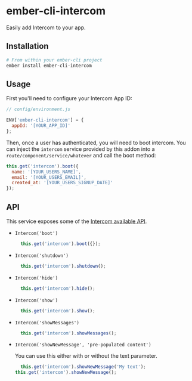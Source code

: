# ember-cli-intercom

Easily add Intercom to your app.

## Installation

```bash
# From within your ember-cli project
ember install ember-cli-intercom
```

## Usage

First you'll need to configure your Intercom App ID:

```javascript
// config/environment.js

ENV['ember-cli-intercom'] = {
  appId: '[YOUR_APP_ID]'
};
```

Then, once a user has authenticated, you will need to boot intercom. You can inject the `intercom` service provided by this addon into a `route/component/service/whatever` and call the boot method:

```javascript
this.get('intercom').boot({
  name: '[YOUR_USERS_NAME]',
  email: '[YOUR_USERS_EMAIL]',
  created_at: '[YOUR_USERS_SIGNUP_DATE]'
});
```

## API

This service exposes some of the [Intercom available API](https://docs.intercom.io/configure-intercom-for-your-product-or-site/customize-the-intercom-messenger/the-intercom-javascript-api).

* `Intercom('boot')`

  ```javascript
    this.get('intercom').boot({});
  ```

* `Intercom('shutdown')`

  ```javascript
    this.get('intercom').shutdown();
  ```

* `Intercom('hide')`

  ```javascript
    this.get('intercom').hide();
  ```

* `Intercom('show')`

  ```javascript
    this.get('intercom').show();
  ```

* `Intercom('showMessages')`

  ```javascript
    this.get('intercom').showMessages();
  ```

* `Intercom('showNewMessage', 'pre-populated content')`

  You can use this either with or without the text parameter.

  ```javascript
    this.get('intercom').showNewMessage('My text');
  this.get('intercom').showNewMessage();
  ```
